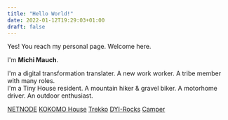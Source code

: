 ```yaml
---
title: "Hello World!"
date: 2022-01-12T19:29:03+01:00
draft: false
---
```


Yes! You reach my personal page. Welcome here.

I'm **Michi Mauch**.

I'm a digital transformation translater. A new work worker. A tribe member with many roles.  
I'm a Tiny House resident. A mountain hiker & gravel biker. A motorhome driver. An outdoor enthusiast.

[NETNODE](https://www.netnode.ch/) [KOKOMO House](https://www.kokomo.house/) [Trekko](https://www.trekko.ch/) [DYI-Rocks](https://www.doityourself.rocks/) [Camper](https://www.mauch.rocks/)
